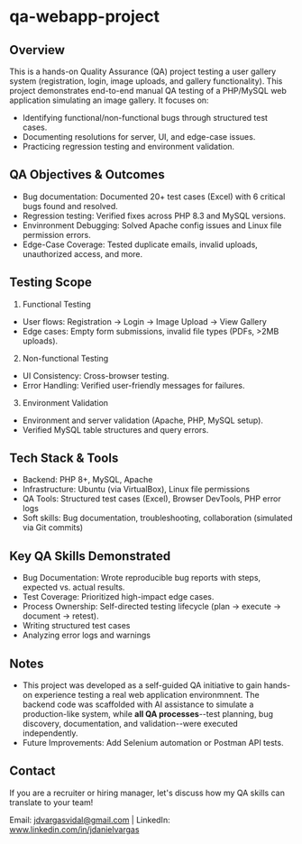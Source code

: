 # qa-webapp-project

## Overview
This is a hands-on Quality Assurance (QA) project testing a user gallery system (registration, login, image uploads, and gallery functionality). This project demonstrates end-to-end manual QA testing of a PHP/MySQL web application simulating an image gallery. It focuses on:
- Identifying functional/non-functional bugs through structured test cases.
- Documenting resolutions for server, UI, and edge-case issues.
- Practicing regression testing and environment validation.

## QA Objectives & Outcomes
- Bug documentation: Documented 20+ test cases (Excel) with 6 critical bugs found and resolved.
- Regression testing: Verified fixes across PHP 8.3 and MySQL versions.
- Envinronment Debugging: Solved Apache config issues and Linux file permission errors. 
- Edge-Case Coverage: Tested duplicate emails, invalid uploads, unauthorized access, and more.

## Testing Scope
1. Functional Testing
- User flows: Registration -> Login -> Image Upload -> View Gallery
- Edge cases: Empty form submissions, invalid file types (PDFs, >2MB uploads).
2. Non-functional Testing
- UI Consistency: Cross-browser testing.
- Error Handling: Verified user-friendly messages for failures.
3. Environment Validation
- Environment and server validation (Apache, PHP, MySQL setup).
- Verified MySQL table structures and query errors. 

## Tech Stack & Tools
- Backend: PHP 8+, MySQL, Apache
- Infrastructure: Ubuntu (via VirtualBox), Linux file permissions
- QA Tools: Structured test cases (Excel), Browser DevTools, PHP error logs
- Soft skills: Bug documentation, troubleshooting, collaboration (simulated via Git commits)

## Key QA Skills Demonstrated
- Bug Documentation: Wrote reproducible bug reports with steps, expected vs. actual results.
- Test Coverage: Prioritized high-impact edge cases.
- Process Ownership: Self-directed testing lifecycle (plan -> execute -> document -> retest).
- Writing structured test cases
- Analyzing error logs and warnings

## Notes
- This project was developed as a self-guided QA initiative to gain hands-on experience testing a real web application environmnent. The backend code was scaffolded with AI assistance to simulate a production-like system, while **all QA processes**--test planning, bug discovery, documentation, and validation--were executed independently.
- Future Improvements: Add Selenium automation or Postman API tests.

## Contact 
If you are a recruiter or hiring manager, let's discuss how my QA skills can translate to your team!

Email: jdvargasvidal@gmail.com |
LinkedIn: www.linkedin.com/in/jdanielvargas
